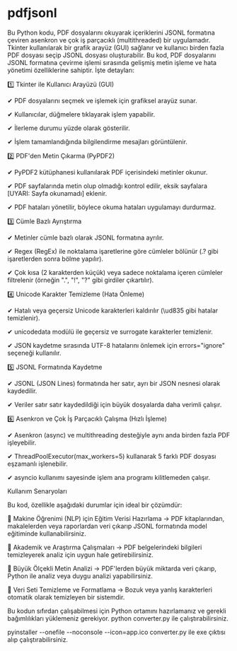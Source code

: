 # pdfjsonl
Bu Python kodu, PDF dosyalarını okuyarak içeriklerini JSONL formatına çeviren asenkron ve çok iş parçacıklı (multithreaded) bir uygulamadır. Tkinter kullanılarak bir grafik arayüz (GUI) sağlanır ve kullanıcı birden fazla PDF dosyası seçip JSONL dosyası oluşturabilir.
Bu kod, PDF dosyalarını JSONL formatına çevirme işlemi sırasında gelişmiş metin işleme ve hata yönetimi özelliklerine sahiptir. İşte detayları:

1️⃣ Tkinter ile Kullanıcı Arayüzü (GUI)

✔ PDF dosyalarını seçmek ve işlemek için grafiksel arayüz sunar.

✔ Kullanıcılar, düğmelere tıklayarak işlem yapabilir.

✔ İlerleme durumu yüzde olarak gösterilir.

✔ İşlem tamamlandığında bilgilendirme mesajları görüntülenir.

2️⃣ PDF'den Metin Çıkarma (PyPDF2)

✔ PyPDF2 kütüphanesi kullanılarak PDF içerisindeki metinler okunur.

✔ PDF sayfalarında metin olup olmadığı kontrol edilir, eksik sayfalara [UYARI: Sayfa okunamadı] eklenir.

✔ PDF hataları yönetilir, böylece okuma hataları uygulamayı durdurmaz.

3️⃣ Cümle Bazlı Ayrıştırma

✔ Metinler cümle bazlı olarak JSONL formatına ayrılır.

✔ Regex (RegEx) ile noktalama işaretlerine göre cümleler bölünür (.? gibi işaretlerden sonra bölme yapılır).

✔ Çok kısa (2 karakterden küçük) veya sadece noktalama içeren cümleler filtrelenir (örneğin ".", "!", "?" gibi girdiler çıkartılır).

4️⃣ Unicode Karakter Temizleme (Hata Önleme)

✔ Hatalı veya geçersiz Unicode karakterleri kaldırılır (\ud835 gibi hatalar temizlenir).

✔ unicodedata modülü ile geçersiz ve surrogate karakterler temizlenir.

✔ JSON kaydetme sırasında UTF-8 hatalarını önlemek için errors="ignore" seçeneği kullanılır.

5️⃣ JSONL Formatında Kaydetme

✔ JSONL (JSON Lines) formatında her satır, ayrı bir JSON nesnesi olarak kaydedilir.

✔ Veriler satır satır kaydedildiği için büyük dosyalarda daha verimli çalışır.

6️⃣ Asenkron ve Çok İş Parçacıklı Çalışma (Hızlı İşleme)

✔ Asenkron (async) ve multithreading desteğiyle aynı anda birden fazla PDF işleyebilir.

✔ ThreadPoolExecutor(max_workers=5) kullanarak 5 farklı PDF dosyası eşzamanlı işlenebilir.

✔ asyncio kullanımı sayesinde işlem ana programı kilitlemeden çalışır.

Kullanım Senaryoları

Bu kod, özellikle aşağıdaki durumlar için ideal bir çözümdür:

📌 Makine Öğrenimi (NLP) için Eğitim Verisi Hazırlama → PDF kitaplarından, makalelerden veya raporlardan veri çıkarıp JSONL formatında model eğitiminde kullanabilirsiniz.

📌 Akademik ve Araştırma Çalışmaları → PDF belgelerindeki bilgileri temizleyerek analiz için uygun hale getirebilirsiniz.

📌 Büyük Ölçekli Metin Analizi → PDF'lerden büyük miktarda veri çıkarıp, Python ile analiz veya duygu analizi yapabilirsiniz.

📌 Veri Seti Temizleme ve Formatlama → Bozuk veya yanlış karakterleri otomatik olarak temizleyen bir sistemdir.

Bu kodun sıfırdan çalışabilmesi için Python ortamını hazırlamanız ve gerekli bağımlılıkları yüklemeniz gerekiyor. 
python converter.py ile çalıştırabilirsiniz.

pyinstaller --onefile --noconsole --icon=app.ico converter.py ile exe çıktısı alıp çalıştırabilirsiniz.

